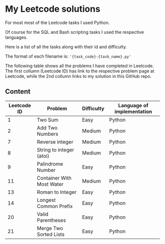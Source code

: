# My Leetcode solutions

For most most of the Leetcode tasks I used Python.

Of course for the SQL and Bash scripting tasks I used the respective languages.

Here is a list of all the tasks along with their id and difficulty.

The format of each filename is: `'{task_code}-{task_name}.py'`

The following table shows all the problems I have completed in Leetcode.
The first collumn (Leetcode ID) has link to the respective problem page at Leetcode, while the 2nd collumn links to my solution in this GitHub repo.

## Content

| Leetcode ID | Problem                  | Difficulty | Language of implementation|
| ----------- | -----------              |----------- |---------------------------|
| 1           | Two Sum                  | Easy       | Python                    |
| 2           | Add Two Numbers          | Medium     | Python                    |
| 7           | Reverse integer          | Medium     | Python                    |
| 8           | String to integer (atoi) | Medium     | Python                    |
| 9           | Palindrome Number        | Easy       | Python                    |
| 11          | Container With Most Water| Medium     | Python                    |
| 13          | Roman to Integer         | Easy       | Python                    |
| 14          | Longest Common Prefix    | Easy       | Python                    |
| 20          | Valid Parentheses        | Easy       | Python                    |
| 21          | Merge Two Sorted Lists   | Easy       | Python                    |
